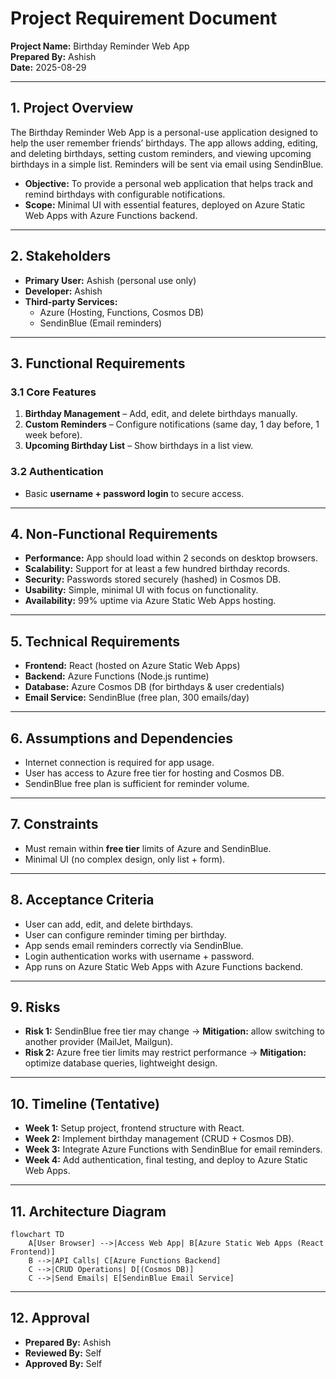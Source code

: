 # Project Requirement Document  
**Project Name:** Birthday Reminder Web App  
**Prepared By:** Ashish  
**Date:** 2025-08-29  

---

## 1. Project Overview  
The Birthday Reminder Web App is a personal-use application designed to help the user remember friends’ birthdays. The app allows adding, editing, and deleting birthdays, setting custom reminders, and viewing upcoming birthdays in a simple list. Reminders will be sent via email using SendinBlue.  

- **Objective:** To provide a personal web application that helps track and remind birthdays with configurable notifications.  
- **Scope:** Minimal UI with essential features, deployed on Azure Static Web Apps with Azure Functions backend.  

---

## 2. Stakeholders  
- **Primary User:** Ashish (personal use only)  
- **Developer:** Ashish  
- **Third-party Services:**  
  - Azure (Hosting, Functions, Cosmos DB)  
  - SendinBlue (Email reminders)  

---

## 3. Functional Requirements  

### 3.1 Core Features  
1. **Birthday Management** – Add, edit, and delete birthdays manually.  
2. **Custom Reminders** – Configure notifications (same day, 1 day before, 1 week before).  
3. **Upcoming Birthday List** – Show birthdays in a list view.  

### 3.2 Authentication  
- Basic **username + password login** to secure access.  

---

## 4. Non-Functional Requirements  
- **Performance:** App should load within 2 seconds on desktop browsers.  
- **Scalability:** Support for at least a few hundred birthday records.  
- **Security:** Passwords stored securely (hashed) in Cosmos DB.  
- **Usability:** Simple, minimal UI with focus on functionality.  
- **Availability:** 99% uptime via Azure Static Web Apps hosting.  

---

## 5. Technical Requirements  
- **Frontend:** React (hosted on Azure Static Web Apps)  
- **Backend:** Azure Functions (Node.js runtime)  
- **Database:** Azure Cosmos DB (for birthdays & user credentials)  
- **Email Service:** SendinBlue (free plan, 300 emails/day)  

---

## 6. Assumptions and Dependencies  
- Internet connection is required for app usage.  
- User has access to Azure free tier for hosting and Cosmos DB.  
- SendinBlue free plan is sufficient for reminder volume.  

---

## 7. Constraints  
- Must remain within **free tier** limits of Azure and SendinBlue.  
- Minimal UI (no complex design, only list + form).  

---

## 8. Acceptance Criteria  
- User can add, edit, and delete birthdays.  
- User can configure reminder timing per birthday.  
- App sends email reminders correctly via SendinBlue.  
- Login authentication works with username + password.  
- App runs on Azure Static Web Apps with Azure Functions backend.  

---

## 9. Risks  
- **Risk 1:** SendinBlue free tier may change → **Mitigation:** allow switching to another provider (MailJet, Mailgun).  
- **Risk 2:** Azure free tier limits may restrict performance → **Mitigation:** optimize database queries, lightweight design.  

---

## 10. Timeline (Tentative)  
- **Week 1:** Setup project, frontend structure with React.  
- **Week 2:** Implement birthday management (CRUD + Cosmos DB).  
- **Week 3:** Integrate Azure Functions with SendinBlue for email reminders.  
- **Week 4:** Add authentication, final testing, and deploy to Azure Static Web Apps.  

---

## 11. Architecture Diagram  

```mermaid
flowchart TD
    A[User Browser] -->|Access Web App| B[Azure Static Web Apps (React Frontend)]
    B -->|API Calls| C[Azure Functions Backend]
    C -->|CRUD Operations| D[(Cosmos DB)]
    C -->|Send Emails| E[SendinBlue Email Service]
```

---

## 12. Approval  
- **Prepared By:** Ashish  
- **Reviewed By:** Self  
- **Approved By:** Self  
